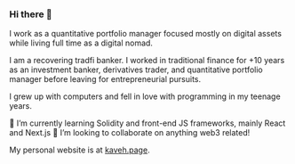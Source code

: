 ### Hi there 👋

<!--
**kavehtehrani/kavehtehrani** is a ✨ _special_ ✨ repository because its `README.md` (this file) appears on your GitHub profile.
-->

I work as a quantitative portfolio manager focused mostly on digital assets while living full time as a digital nomad.

I am a recovering tradfi banker. I worked in traditional finance for +10 years as an investment banker, derivatives trader, and quantitative portfolio manager before leaving for entrepreneurial pursuits.

I grew up with computers and fell in love with programming in my teenage years.

🌱 I’m currently learning Solidity and front-end JS frameworks, mainly React and Next.js
👯 I’m looking to collaborate on anything web3 related!

My personal website is at [kaveh.page](kaveh.page).

